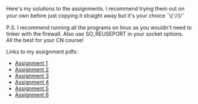 Here's my solutions to the assignments. I recommend trying them out on your own before just copying it straight away but it's your choice ¯\\_(ツ)_/¯

P.S. I recommend running all the programs on linux as you wouldn't need to tinker with the firewall. Also use SO_REUSEPORT in your socket options.   
All the best for your CN course!

Links to my assignment pdfs:
* [Assignment 1](https://github.com/rakim-0/Computer-Networks-Lab/blob/main/1.9th_Jan/Assignment%231.pdf)
* [Assignment 2](https://github.com/rakim-0/Computer-Networks-Lab/blob/main/2.23rd_Jan/Assignment%232.pdf)
* [Assignment 3](https://github.com/rakim-0/Computer-Networks-Lab/blob/main/3.30th_Jan/Assignment%233.pdf)
* [Assignment 4](https://github.com/rakim-0/Computer-Networks-Lab/blob/main/4.13th_Feb/Assignment%234.pdf)
* [Assignment 5](https://github.com/rakim-0/Computer-Networks-Lab/blob/main/5.26th_Mar/Assignment%235.pdf)
* [Assignment 6](https://github.com/rakim-0/Computer-Networks-Lab/blob/main/6.16th_Apr/Assignment%236.pdf)

